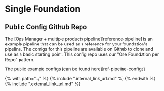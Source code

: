 # Single Foundation

## Public Config Github Repo

The [Ops Manager + multiple products pipeline][reference-pipeline] 
is an example pipeline that can be used
as a reference for your foundation's pipeline.
The configs for this pipeline
are available on Github to clone and use as a basic starting point.
This config repo uses our "One Foundation per Repo" pattern.

The public example configs [can be found here][ref-pipeline-configs]

{% with path="../" %}
    {% include ".internal_link_url.md" %}
{% endwith %}
{% include ".external_link_url.md" %}